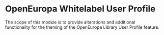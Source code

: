 # OpenEuropa Whitelabel User Profile

The scope of this module is to provide alterations and additional functionality for the theming of the OpenEuropa Library User Profile feature.
